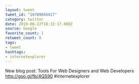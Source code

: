 ```yaml
---
layout: tweet
tweet_id: "16789845417"
category: twitter
date: 2010-06-22T18:32:17.000Z
source: Google
favorite_count: 1
retweet_count: 0
tags:
- tweet
hashtags:
- internetexplorer
---
```


New blog post:  Tools For Web Designers and Web Developers http://goo.gl/fb/4QS90 #internetexplorer
